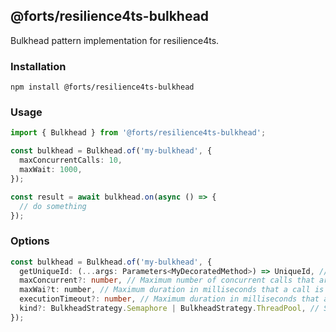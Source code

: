 ## @forts/resilience4ts-bulkhead

Bulkhead pattern implementation for resilience4ts.

### Installation

`npm install @forts/resilience4ts-bulkhead`

### Usage

```typescript
import { Bulkhead } from '@forts/resilience4ts-bulkhead';

const bulkhead = Bulkhead.of('my-bulkhead', {
  maxConcurrentCalls: 10,
  maxWait: 1000,
});

const result = await bulkhead.on(async () => {
  // do something
});
```

### Options

```typescript
const bulkhead = Bulkhead.of('my-bulkhead', {
  getUniqueId: (...args: Parameters<MyDecoratedMethod>) => UniqueId, // Function that returns a unique id for the call from the decorated function args.
  maxConcurrent?: number, // Maximum number of concurrent calls that are allowed to the decorated method.
  maxWai?t: number, // Maximum duration in milliseconds that a call is allowed to wait for a permit to be issued.
  executionTimeout?: number, // Maximum duration in milliseconds that a call is allowed to wait for execution.
  kind?: BulkheadStrategy.Semaphore | BulkheadStrategy.ThreadPool, // Strategy to use for bulkhead.
});
```
